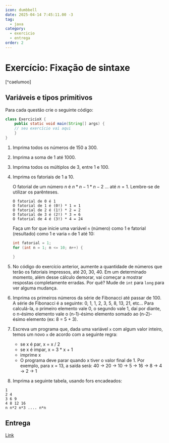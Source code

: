 ```yaml
---
icon: dumbbell
date: 2025-04-14 7:45:11.00 -3
tag:
  - java
category:
  - exercicio
  - entrega
order: 2
---
```


# Exercício: Fixação de sintaxe 

[^caelumoo]

## Variáveis e tipos primitivos

Para cada questão crie o seguinte código:

```java
class ExercicioX {
    public static void main(String[] args) {
    // seu exercício vai aqui
    }
}
```

1. Imprima todos os números de 150 a 300.
1. Imprima a soma de 1 até 1000.
1. Imprima todos os múltiplos de 3, entre 1 e 100.
1. Imprima os fatoriais de 1 a 10.
   
    O fatorial de um número $n$ é $n * n-1 * n-2$ ... até $n = 1$. Lembre-se de utilizar os parênteses.
    ```console    
    O fatorial de 0 é 1
    O fatorial de 1 é (0!) * 1 = 1
    O fatorial de 2 é (1!) * 2 = 2
    O fatorial de 3 é (2!) * 3 = 6
    O fatorial de 4 é (3!) * 4 = 24
    ```
    Faça um for que inicie uma variável `n` (número) como 1 e fatorial (resultado) como 1 e varia `n` de 1 até 10:
    ```java
    int fatorial = 1;
    for (int n = 1; n <= 10; n++) {

    }
    ```
1. No código do exercício anterior, aumente a quantidade de números que terão os fatoriais impressos, até 20, 30, 40. Em um determinado momento, além desse cálculo demorar, vai começar a mostrar respostas completamente erradas. Por quê?
    Mude de `int` para `long` para ver alguma mudança.
1. Imprima os primeiros números da série de Fibonacci até passar de 100. A série de Fibonacci é a seguinte: 0, 1, 1, 2, 3, 5, 8, 13, 21, etc... Para calculá-la, o primeiro elemento vale 0, o segundo vale 1, daí por diante, o n-ésimo elemento vale o (n-1)-ésimo elemento somado ao (n-2)-ésimo elemento (ex: 8 = 5 + 3).
1. Escreva um programa que, dada uma variável `x` com algum valor inteiro, temos um novo `x` de acordo com a seguinte regra:
   - se x é par, x = x / 2
   - se x é impar, x = 3 * x + 1
   - imprime x
   - O programa deve parar quando x tiver o valor final de 1. Por exemplo, para x = 13, a saída será: 40 -> 20 -> 10 -> 5 -> 16 -> 8 -> 4 -> 2 -> 1

1. Imprima a seguinte tabela, usando fors encadeados:
```console
1
2 4
3 6 9
4 8 12 16
n n*2 n*3 .... n*n
```
## Entrega

[Link](https://classroom.github.com/a/3nbbtBOR)


<!-- @include: ../../../includes/bib.md -->